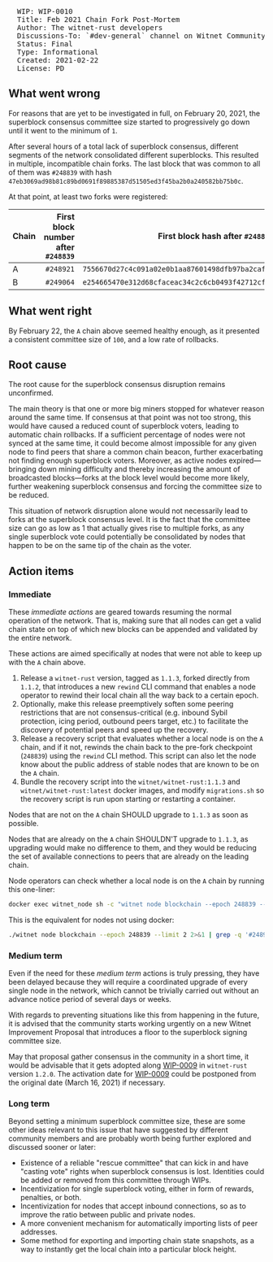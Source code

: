 <pre>
  WIP: WIP-0010
  Title: Feb 2021 Chain Fork Post-Mortem
  Author: The witnet-rust developers <devs@witnet.io>
  Discussions-To: `#dev-general` channel on Witnet Community's Discord server
  Status: Final
  Type: Informational
  Created: 2021-02-22
  License: PD
</pre>

## What went wrong

For reasons that are yet to be investigated in full, on February 20, 2021, the superblock consensus committee size started to progressively go down until it went to the minimum of `1`.

After several hours of a total lack of superblock consensus, different segments of the network consolidated different superblocks. This resulted in multiple, incompatible chain forks. The last block that was common to all of them was `#248839` with hash `47eb3069ad98b81c89bd0691f89885387d51505ed3f45ba2b0a240582bb75b0c`.

At that point, at least two forks were registered:

| Chain | First block number after `#248839` | First block hash after `#248839`                                   |
| ----- | ----------------------------------:| ------------------------------------------------------------------ |
| A     |                          `#248921` | `7556670d27c4c091a02e0b1aa87601498dfb97ba2caf0ce3252f93f4460d79c6` |
| B     |                          `#249064` | `e254665470e312d68cfaceac34c2c6cb0493f42712cf8dae2638b3cc0afbc362` | 


## What went right

By February 22, the `A` chain above seemed healthy enough, as it presented a consistent committee size of `100`, and a low rate of rollbacks. 

## Root cause

The root cause for the superblock consensus disruption remains unconfirmed.

The main theory is that one or more big miners stopped for whatever reason around the same time. If consensus at that point was not too strong, this would have caused a reduced count of superblock voters, leading to automatic chain rollbacks. If a sufficient percentage of nodes were not synced at the same time, it could become almost impossible for any given node to find peers that share a common chain beacon, further exacerbating not finding enough superblock voters. Moreover, as active nodes expired—bringing down mining difficulty and thereby increasing the amount of broadcasted blocks—forks at the block level would become more likely, further weakening superblock consensus and forcing the committee size to be reduced.

This situation of network disruption alone would not necessarily lead to forks at the superblock consensus level. It is the fact that the committee size can go as low as 1 that actually gives rise to multiple forks, as any single superblock vote could potentially be consolidated by nodes that happen to be on the same tip of the chain as the voter.

## Action items

### Immediate

These *immediate actions* are geared towards resuming the normal operation of the network. That is, making sure that all nodes can get a valid chain state on top of which new blocks can be appended and validated by the entire network.

These actions are aimed specifically at nodes that were not able to keep up with the `A` chain above.

1. Release a `witnet-rust` version, tagged as `1.1.3`, forked directly from `1.1.2`, that introduces a new `rewind` CLI command that enables a node operator to rewind their local chain all the way back to a certain epoch.
2. Optionally, make this release preemptively soften some peering restrictions that are not consensus-critical (e.g. inbound Sybil protection, icing period, outbound peers target, etc.) to facilitate the discovery of potential peers and speed up the recovery.
3. Release a recovery script that evaluates whether a local node is on the `A` chain, and if it not, rewinds the chain back to the pre-fork checkpoint (`248839`) using the `rewind` CLI method. This script can also let the node know about the public address of stable nodes that are known to be on the `A` chain.
4. Bundle the recovery script into the `witnet/witnet-rust:1.1.3` and `witnet/witnet-rust:latest` docker images, and modify `migrations.sh` so the recovery script is run upon starting or restarting a container.

Nodes that are not on the `A` chain SHOULD upgrade to `1.1.3` as soon as possible.

Nodes that are already on the `A` chain SHOULDN'T upgrade to `1.1.3`, as upgrading would make no difference to them, and they would be reducing the set of available connections to peers that are already on the leading chain.

Node operators can check whether a local node is on the `A` chain by running this one-liner:
```sh
docker exec witnet_node sh -c "witnet node blockchain --epoch 248839 --limit 2 2>&1 | grep -q '#248921 had digest 7556670d' && echo 'Your node seems to be OK' || echo 'Oh no! Your node is forked'"
```

This is the equivalent for nodes not using docker:
```sh
./witnet node blockchain --epoch 248839 --limit 2 2>&1 | grep -q '#248921 had digest 7556670d' && echo 'Your node seems to be OK' || echo 'Oh no! Your node is forked'
```

### Medium term

Even if the need for these *medium term* actions is truly pressing, they have been delayed because they will require a coordinated upgrade of every single node in the network, which cannot be trivially carried out without an advance notice period of several days or weeks.

With regards to preventing situations like this from happening in the future, it is advised that the community starts working urgently on a new Witnet Improvement Proposal that introduces a floor to the superblock signing committee size.

May that proposal gather consensus in the community in a short time, it would be advisable that it gets adopted along [WIP-0009] in `witnet-rust` version `1.2.0`. The activation date for [WIP-0009] could be postponed from the original date (March 16, 2021) if necessary.

### Long term

Beyond setting a minimum superblock committee size, these are some other ideas relevant to this issue that have suggested by different community members and are probably worth being further explored and discussed sooner or later:

- Existence of a reliable "rescue committee" that can kick in and have "casting vote" rights when superblock consensus is lost. Identities could be added or removed from this committee through WIPs.
- Incentivization for single superblock voting, either in form of rewards, penalties, or both.
- Incentivization for nodes that accept inbound connections, so as to improve the ratio between public and private nodes.
- A more convenient mechanism for automatically importing lists of peer addresses.
- Some method for exporting and importing chain state snapshots, as a way to instantly get the local chain into a particular block height.


[WIP-0009]: wip-0009.md